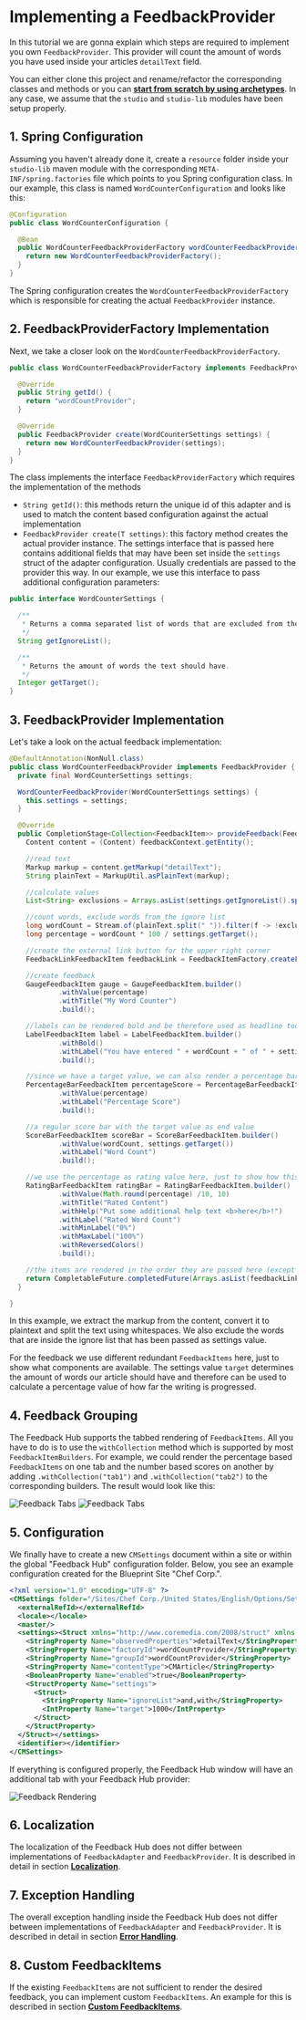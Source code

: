 # Implementing a FeedbackProvider 

In this tutorial we are gonna explain which steps are required to 
implement you own `FeedbackProvider`. This provider will count the amount of words
you have used inside your articles `detailText` field. 

You can either clone this project and rename/refactor
the corresponding classes and methods or you can 
**[start from scratch by using archetypes](archetypes.md)**.
In any case, we assume that the `studio` and `studio-lib` modules have been setup properly.

## 1. Spring Configuration

Assuming you haven't already done it, create a `resource` folder inside your
`studio-lib` maven module with the corresponding `META-INF/spring.factories` file
which points to you Spring configuration class. In our example, this class is 
named `WordCounterConfiguration` and looks like this:

```java
@Configuration
public class WordCounterConfiguration {

  @Bean
  public WordCounterFeedbackProviderFactory wordCounterFeedbackProviderFactory() {
    return new WordCounterFeedbackProviderFactory();
  }
}
``` 

The Spring configuration creates the `WordCounterFeedbackProviderFactory`
which is responsible for creating the actual `FeedbackProvider` instance.

## 2. FeedbackProviderFactory Implementation

Next, we take a closer look on the `WordCounterFeedbackProviderFactory`.

```java
public class WordCounterFeedbackProviderFactory implements FeedbackProviderFactory<WordCounterSettings> {

  @Override
  public String getId() {
    return "wordCountProvider";
  }

  @Override
  public FeedbackProvider create(WordCounterSettings settings) {
    return new WordCounterFeedbackProvider(settings);
  }
}
```

The class implements the interface `FeedbackProviderFactory` which requires
the implementation of the methods 

- `String getId()`: this methods return the unique id of this adapter and is used
to match the content based configuration against the actual implementation
- `FeedbackProvider create(T settings)`: this factory method creates the actual provider instance.
The settings interface that is passed here contains additional fields that may have been set
inside the `settings` struct of the adapter configuration. Usually credentials are passed
to the provider this way. In our example, we use this interface to pass additional 
configuration parameters:

```java
public interface WordCounterSettings {

  /**
   * Returns a comma separated list of words that are excluded from the word count.
   */
  String getIgnoreList();

  /**
   * Returns the amount of words the text should have.
   */
  Integer getTarget();
}
```


## 3. FeedbackProvider Implementation

Let's take a look on the actual feedback implementation:

```java
@DefaultAnnotation(NonNull.class)
public class WordCounterFeedbackProvider implements FeedbackProvider {
  private final WordCounterSettings settings;

  WordCounterFeedbackProvider(WordCounterSettings settings) {
    this.settings = settings;
  }

  @Override
  public CompletionStage<Collection<FeedbackItem>> provideFeedback(FeedbackContext feedbackContext) {
    Content content = (Content) feedbackContext.getEntity();

    //read text
    Markup markup = content.getMarkup("detailText");
    String plainText = MarkupUtil.asPlainText(markup);

    //calculate values
    List<String> exclusions = Arrays.asList(settings.getIgnoreList().split(","));

    //count words, exclude words from the ignore list
    long wordCount = Stream.of(plainText.split(" ")).filter(f -> !exclusions.contains(f)).count();
    long percentage = wordCount * 100 / settings.getTarget();

    //create the external link button for the upper right corner
    FeedbackLinkFeedbackItem feedbackLink = FeedbackItemFactory.createFeedbackLink("https://github.com/CoreMedia/feedback-hub-adapter-tutorial");

    //create feedback
    GaugeFeedbackItem gauge = GaugeFeedbackItem.builder()
            .withValue(percentage)
            .withTitle("My Word Counter")
            .build();

    //labels can be rendered bold and be therefore used as headline too
    LabelFeedbackItem label = LabelFeedbackItem.builder()
            .withBold()
            .withLabel("You have entered " + wordCount + " of " + settings.getTarget() + " words.")
            .build();

    //since we have a target value, we can also render a percentage bar
    PercentageBarFeedbackItem percentageScore = PercentageBarFeedbackItem.builder()
            .withValue(percentage)
            .withLabel("Percentage Score")
            .build();

    //a regular score bar with the target value as end value
    ScoreBarFeedbackItem scoreBar = ScoreBarFeedbackItem.builder()
            .withValue(wordCount, settings.getTarget())
            .withLabel("Word Count")
            .build();

    //we use the percentage as rating value here, just to show how this bar is used
    RatingBarFeedbackItem ratingBar = RatingBarFeedbackItem.builder()
            .withValue(Math.round(percentage) /10, 10)
            .withTitle("Rated Content")
            .withHelp("Put some additional help text <b>here</b>!")
            .withLabel("Rated Word Count")
            .withMinLabel("0%")
            .withMaxLabel("100%")
            .withReversedColors()
            .build();

    //the items are rendered in the order they are passed here (except the feedbackLink which is always rendered at the top)
    return CompletableFuture.completedFuture(Arrays.asList(feedbackLink, gauge, label, percentageScore, scoreBar, ratingBar));
  }

}
```

In this example, we extract the markup from the content,
convert it to plaintext and split the text using whitespaces. 
We also exclude the words that are inside the ignore list that has been passed 
as settings value.

For the feedback we use different redundant `FeedbackItems` here,
just to show what components are available. The settings value `target` determines
the amount of words our article should have and therefore can be used to 
calculate a percentage value of how far the writing is progressed.

## 4. Feedback Grouping

The Feedback Hub supports the tabbed rendering of `FeedbackItems`.
All you have to do is to use the `withCollection` method which is supported 
by most `FeedbackItemBuilders`.
For example, we could render the percentage based `FeedbackItems` on one tab
and the number based scores on another by adding `.withCollection("tab1")` and
`.withCollection("tab2")` to the corresponding builders. The result would look like this:


![Feedback Tabs](images/provider_tabbed_1.png "Feedback Tabs")
![Feedback Tabs](images/provider_tabbed_2.png "Feedback Tabs")


## 5. Configuration

We finally have to create a new `CMSettings` document
within a site or within the global "Feedback Hub" configuration folder. Below, you see
an example configuration created for the Blueprint Site "Chef Corp.". 

```xml
<?xml version="1.0" encoding="UTF-8" ?>
<CMSettings folder="/Sites/Chef Corp./United States/English/Options/Settings/Feedback Hub" name="Wordcounter Provider" xmlns:cmexport="http://www.coremedia.com/2012/cmexport">
  <externalRefId></externalRefId>
  <locale></locale>
  <master/>
  <settings><Struct xmlns="http://www.coremedia.com/2008/struct" xmlns:xlink="http://www.w3.org/1999/xlink">
    <StringProperty Name="observedProperties">detailText</StringProperty>
    <StringProperty Name="factoryId">wordCountProvider</StringProperty>
    <StringProperty Name="groupId">wordCountProvider</StringProperty>
    <StringProperty Name="contentType">CMArticle</StringProperty>
    <BooleanProperty Name="enabled">true</BooleanProperty>
    <StructProperty Name="settings">
      <Struct>
        <StringProperty Name="ignoreList">and,with</StringProperty>
        <IntProperty Name="target">1000</IntProperty>
      </Struct>
    </StructProperty>
  </Struct></settings>
  <identifier></identifier>
</CMSettings>
```

If everything is configured properly, the Feedback Hub window will have
an additional tab with your Feedback Hub provider:

![Feedback Rendering](images/feedback_example_1.png "Feedback Rendering")

## 6. Localization

The localization of the Feedback Hub does not differ between
implementations of `FeedbackAdapter` and `FeedbackProvider`. 
It is described in detail in section **[Localization](feedback_localization.md)**.

## 7. Exception Handling

The overall exception handling inside the Feedback Hub does not differ between
implementations of `FeedbackAdapter` and `FeedbackProvider`. 
It is described in detail in section **[Error Handling](error_handling.md)**.

## 8. Custom FeedbackItems

If the existing `FeedbackItems` are not sufficient to render the desired feedback,
you can implement custom `FeedbackItems`.
An example for this is described in section **[Custom FeedbackItems](custom_feedback.md)**.
